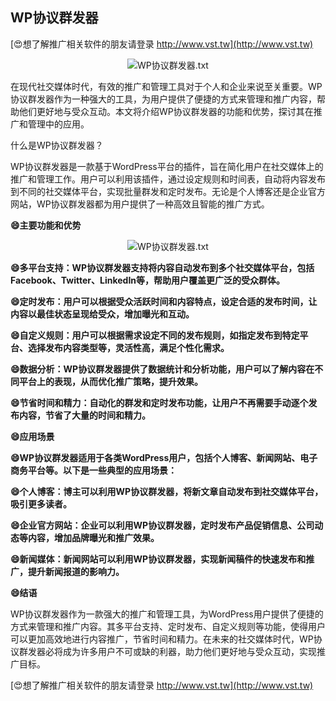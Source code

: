 ## **WP协议群发器**

[😍想了解推广相关软件的朋友请登录 http://www.vst.tw](http://www.vst.tw)

 <center><img src="https://vst.tw/MP4/tuiguang/png/2.png" alt="WP协议群发器.txt"></center>

在现代社交媒体时代，有效的推广和管理工具对于个人和企业来说至关重要。WP协议群发器作为一种强大的工具，为用户提供了便捷的方式来管理和推广内容，帮助他们更好地与受众互动。本文将介绍WP协议群发器的功能和优势，探讨其在推广和管理中的应用。

什么是WP协议群发器？

WP协议群发器是一款基于WordPress平台的插件，旨在简化用户在社交媒体上的推广和管理工作。用户可以利用该插件，通过设定规则和时间表，自动将内容发布到不同的社交媒体平台，实现批量群发和定时发布。无论是个人博客还是企业官方网站，WP协议群发器都为用户提供了一种高效且智能的推广方式。

**😄主要功能和优势**

 <center><img src="https://vst.tw/MP4/tuiguang/png/1.png" alt="WP协议群发器.txt"></center>

**😄多平台支持：WP协议群发器支持将内容自动发布到多个社交媒体平台，包括Facebook、Twitter、LinkedIn等，帮助用户覆盖更广泛的受众群体。**

**😄定时发布：用户可以根据受众活跃时间和内容特点，设定合适的发布时间，让内容以最佳状态呈现给受众，增加曝光和互动。**

**😄自定义规则：用户可以根据需求设定不同的发布规则，如指定发布到特定平台、选择发布内容类型等，灵活性高，满足个性化需求。**

**😄数据分析：WP协议群发器提供了数据统计和分析功能，用户可以了解内容在不同平台上的表现，从而优化推广策略，提升效果。**

**😄节省时间和精力：自动化的群发和定时发布功能，让用户不再需要手动逐个发布内容，节省了大量的时间和精力。**

**😄应用场景**

**😄WP协议群发器适用于各类WordPress用户，包括个人博客、新闻网站、电子商务平台等。以下是一些典型的应用场景：**

**😄个人博客：博主可以利用WP协议群发器，将新文章自动发布到社交媒体平台，吸引更多读者。**

**😄企业官方网站：企业可以利用WP协议群发器，定时发布产品促销信息、公司动态等内容，增加品牌曝光和推广效果。**

**😄新闻媒体：新闻网站可以利用WP协议群发器，实现新闻稿件的快速发布和推广，提升新闻报道的影响力。**

**😄结语**

WP协议群发器作为一款强大的推广和管理工具，为WordPress用户提供了便捷的方式来管理和推广内容。其多平台支持、定时发布、自定义规则等功能，使得用户可以更加高效地进行内容推广，节省时间和精力。在未来的社交媒体时代，WP协议群发器必将成为许多用户不可或缺的利器，助力他们更好地与受众互动，实现推广目标。

[😍想了解推广相关软件的朋友请登录 http://www.vst.tw](http://www.vst.tw)



